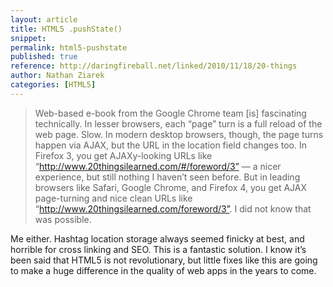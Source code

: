 ```yaml
---
layout: article
title: HTML5 .pushState()
snippet:
permalink: html5-pushstate
published: true
reference: http://daringfireball.net/linked/2010/11/18/20-things
author: Nathan Ziarek
categories: [HTML5]
---
```


> Web-based e-book from the Google Chrome team [is] fascinating technically. In lesser browsers, each “page” turn is a full reload of the web page. Slow. In modern desktop browsers, though, the page turns happen via AJAX, but the URL in the location field changes too. In Firefox 3, you get AJAXy-looking URLs like “http://www.20thingsilearned.com/#/foreword/3” — a nicer experience, but still nothing I haven’t seen before. But in leading browsers like Safari, Google Chrome, and Firefox 4, you get AJAX page-turning and nice clean URLs like “http://www.20thingsilearned.com/foreword/3”. I did not know that was possible.

Me either. Hashtag location storage always seemed finicky at best, and horrible for cross linking and SEO. This is a fantastic solution. I know it’s been said that HTML5 is not revolutionary, but little fixes like this are going to make a huge difference in the quality of web apps in the years to come.

